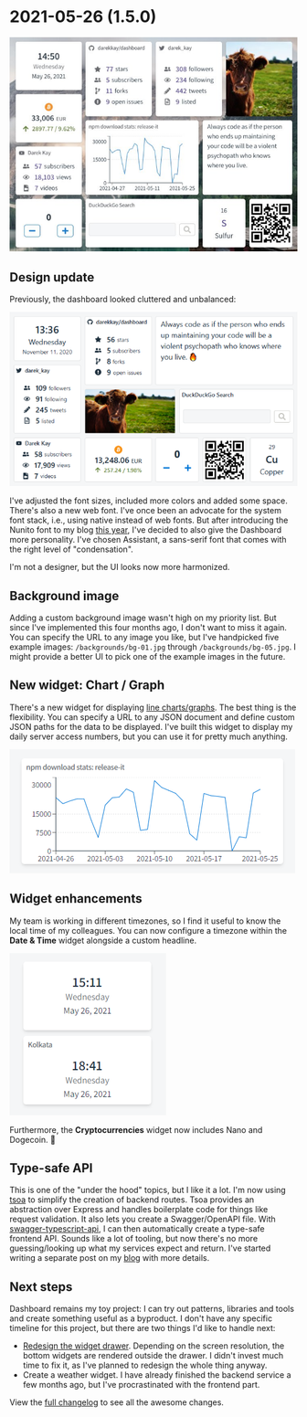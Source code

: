 # 2021-05-26 (1.5.0)

![](../assets/img/1.5.0.jpg)

## Design update

Previously, the dashboard looked cluttered and unbalanced:

![Previous design](../assets/img/1.4.0.png)

I've adjusted the font sizes, included more colors and added some space. There's also a new web font. I've once been an advocate for the system font stack, i.e., using native instead of web fonts. But after introducing the Nunito font to my blog [this year](https://darekkay.com/blog/hexo-to-eleventy/#font), I've decided to also give the Dashboard more personality. I've chosen Assistant, a sans-serif font that comes with the right level of "condensation".

I'm not a designer, but the UI looks now more harmonized.

## Background image

Adding a custom background image wasn't high on my priority list. But since I've implemented this four months ago, I don't want to miss it again. You can specify the URL to any image you like, but I've handpicked five example images: `/backgrounds/bg-01.jpg` through `/backgrounds/bg-05.jpg`. I might provide a better UI to pick one of the example images in the future.

## New widget: Chart / Graph

There's a new widget for displaying [line charts/graphs](https://dashboard.darekkay.com/docs/widgets/chart.html). The best thing is the flexibility. You can specify a URL to any JSON document and define custom JSON paths for the data to be displayed. I've built this widget to display my daily server access numbers, but you can use it for pretty much anything.

![](../widgets/img/chart.png)

## Widget enhancements

My team is working in different timezones, so I find it useful to know the local time of my colleagues. You can now configure a timezone within the **Date & Time** widget alongside a custom headline.

![](../widgets/img/date-time.png)

Furthermore, the **Cryptocurrencies** widget now includes Nano and Dogecoin. 🚀

## Type-safe API

This is one of the "under the hood" topics, but I like it a lot. I'm now using [tsoa](https://github.com/lukeautry/tsoa) to simplify the creation of backend routes. Tsoa provides an abstraction over Express and handles boilerplate code for things like request validation. It also lets you create a Swagger/OpenAPI file. With [swagger-typescript-api](https://github.com/acacode/swagger-typescript-api), I can then automatically create a type-safe frontend API. Sounds like a lot of tooling, but now there's no more guessing/looking up what my services expect and return. I've started writing a separate post on my [blog](https://darekkay.com/) with more details.

## Next steps

Dashboard remains my toy project: I can try out patterns, libraries and tools and create something useful as a byproduct. I don't have any specific timeline for this project, but there are two things I'd like to handle next:

- [Redesign the widget drawer](https://dashboard.darekkay.com/docs/roadmap/#features-and-improvements). Depending on the screen resolution, the bottom widgets are rendered outside the drawer. I didn't invest much time to fix it, as I've planned to redesign the whole thing anyway.
- Create a weather widget. I have already finished the backend service a few months ago, but I've procrastinated with the frontend part. 

View the [full changelog](https://dashboard.darekkay.com/docs/changelog) to see all the awesome changes.
